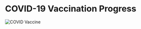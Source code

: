 # COVID-19 Vaccination Progress

![COVID Vaccine](https://news.cuanschutz.edu/hubfs/COVID-19-vaccine-banner.png)

